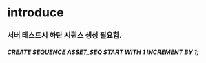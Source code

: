 # introduce

### 서버 테스트시 하단 시퀀스 생성 필요함.
##### CREATE SEQUENCE ASSET_SEQ START WITH 1 INCREMENT BY 1;
